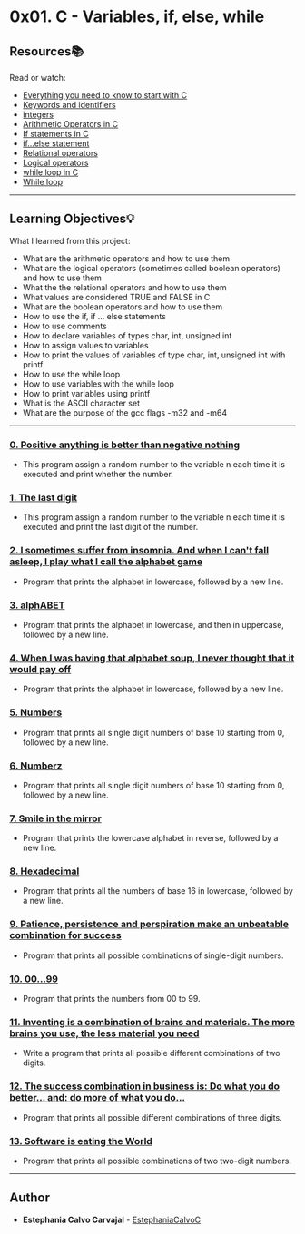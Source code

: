 # 0x01. C - Variables, if, else, while

## Resources:books:
Read or watch:
* [Everything you need to know to start with C](https://intranet.hbtn.io/rltoken/lbqOMfcseEq0Y-7al_j1Ag)
* [Keywords and identifiers](https://intranet.hbtn.io/rltoken/ckqC9BrBcMmv-DLmBauaWQ)
* [integers](https://intranet.hbtn.io/rltoken/Oau_6LT7-3IIt5ew_3Ac6g)
* [Arithmetic Operators in C](https://intranet.hbtn.io/rltoken/r4hrHzg2X9JjnKj8sP_SAw)
* [If statements in C](https://intranet.hbtn.io/rltoken/W93uajwXtW3WOxOaeBtF-A)
* [if…else statement](https://intranet.hbtn.io/rltoken/PMD6eKdkj2RmIpagtABihw)
* [Relational operators](https://intranet.hbtn.io/rltoken/dCy4644-X_WJMYxRZwCfFQ)
* [Logical operators](https://intranet.hbtn.io/rltoken/gJzJXQoEdEN1Oxcutp_76Q)
* [while loop in C](https://intranet.hbtn.io/rltoken/Qhq1p5UcR72-VXFJ_iAqWQ)
* [While loop](https://intranet.hbtn.io/rltoken/RY9a1EDxRKNNHhxbJ6Pn_g)

---
## Learning Objectives:bulb:
What I learned from this project:

* What are the arithmetic operators and how to use them
* What are the logical operators (sometimes called boolean operators) and how to use them
* What the the relational operators and how to use them
* What values are considered TRUE and FALSE in C
* What are the boolean operators and how to use them
* How to use the if, if ... else statements
* How to use comments
* How to declare variables of types char, int, unsigned int
* How to assign values to variables
* How to print the values of variables of type char, int, unsigned int with printf
* How to use the while loop
* How to use variables with the while loop
* How to print variables using printf
* What is the ASCII character set
* What are the purpose of the gcc flags -m32 and -m64

---

### [0. Positive anything is better than negative nothing](./0-positive_or_negative.c)
* This program assign a random number to the variable n each time it is executed and print whether the number.


### [1. The last digit](./1-last_digit.c)
* This program assign a random number to the variable n each time it is executed and print the last digit of the number.


### [2. I sometimes suffer from insomnia. And when I can't fall asleep, I play what I call the alphabet game](./2-print_alphabet.c)
* Program that prints the alphabet in lowercase, followed by a new line.


### [3. alphABET](./3-print_alphabets.c)
* Program that prints the alphabet in lowercase, and then in uppercase, followed by a new line.


### [4. When I was having that alphabet soup, I never thought that it would pay off](./4-print_alphabt.c)
* Program that prints the alphabet in lowercase, followed by a new line.


### [5. Numbers](./5-print_numbers.c)
* Program that prints all single digit numbers of base 10 starting from 0, followed by a new line.


### [6. Numberz](./6-print_numberz.c)
* Program that prints all single digit numbers of base 10 starting from 0, followed by a new line.


### [7. Smile in the mirror](./7-print_tebahpla.c)
* Program that prints the lowercase alphabet in reverse, followed by a new line.


### [8. Hexadecimal](./8-print_base16.c)
* Program that prints all the numbers of base 16 in lowercase, followed by a new line.


### [9. Patience, persistence and perspiration make an unbeatable combination for success](./9-print_comb.c)
* Program that prints all possible combinations of single-digit numbers.


### [10. 00...99](./10-print_comb2.c)
* Program that prints the numbers from 00 to 99.


### [11. Inventing is a combination of brains and materials. The more brains you use, the less material you need](./100-print_comb3.c)
* Write a program that prints all possible different combinations of two digits.


### [12. The success combination in business is: Do what you do better... and: do more of what you do...](./101-print_comb4.c)
* Program that prints all possible different combinations of three digits.


### [13. Software is eating the World](./102-print_comb5.c)
* Program that prints all possible combinations of two two-digit numbers.

---

## Author
* **Estephania Calvo Carvajal** - [EstephaniaCalvoC](https://github.com/EstephaniaCalvoC)